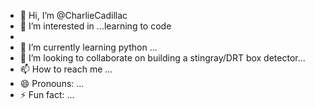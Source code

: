 - 👋 Hi, I’m @CharlieCadillac
- 👀 I’m interested in ...learning to code
- 
- 🌱 I’m currently learning python ...
- 💞️ I’m looking to collaborate on building a stingray/DRT box detector...
- 📫 How to reach me ...
- 😄 Pronouns: ...
- ⚡ Fun fact: ...

<!---
CharlieCadillac/CharlieCadillac is a ✨ special ✨ repository because its `README.md` (this file) appears on your GitHub profile.
You can click the Preview link to take a look at your changes.
--->
